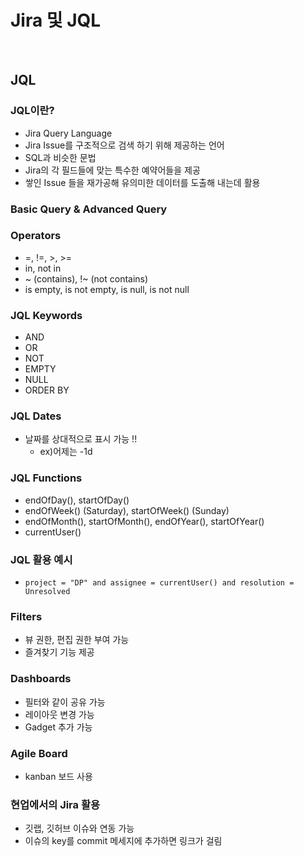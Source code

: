 # Jira 및 JQL

<br>

## JQL

### JQL이란?

- Jira Query Language
- Jira Issue를 구조적으로 검색 하기 위해 제공하는 언어
- SQL과 비슷한 문법
- Jira의 각 필드들에 맞는 특수한 예약어들을 제공
- 쌓인 Issue 들을 재가공해 유의미한 데이터를 도출해 내는데 활용



### Basic Query & Advanced Query



### Operators

- =, !=, >, >=
- in, not in
- ~ (contains), !~ (not contains)
- is empty, is not empty, is null, is not null



### JQL Keywords

- AND
- OR
- NOT
- EMPTY
- NULL
- ORDER BY



### JQL Dates

- 날짜를 상대적으로 표시 가능 !!
  - ex)어제는 -1d



### JQL Functions

- endOfDay(), startOfDay()
- endOfWeek() (Saturday), startOfWeek() (Sunday)
- endOfMonth(), startOfMonth(), endOfYear(), startOfYear()
- currentUser()



### JQL 활용 예시

- ```
  project = "DP" and assignee = currentUser() and resolution = Unresolved
  ```



### Filters 

- 뷰 권한, 편집 권한 부여 가능
- 즐겨찾기 기능 제공



### Dashboards

- 필터와 같이 공유 가능
- 레이아웃 변경 가능
- Gadget 추가 가능



### Agile Board

- kanban 보드 사용



### 현업에서의 Jira 활용

- 깃랩, 깃허브 이슈와 연동 가능
- 이슈의 key를 commit 메세지에 추가하면 링크가 걸림